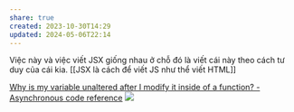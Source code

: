 ```yaml
---
share: true
created: 2023-10-30T14:29
updated: 2024-05-06T22:14
---
```

Việc này và việc viết JSX giống nhau ở chỗ đó là viết cái này theo cách tư duy của cái kia.  [[JSX là cách để viết JS như thể viết HTML]]

[Why is my variable unaltered after I modify it inside of a function? - Asynchronous code reference](https://stackoverflow.com/q/23667086/3416774)
![](https://wizardzines.com/images/uploads/async-functions.png) 